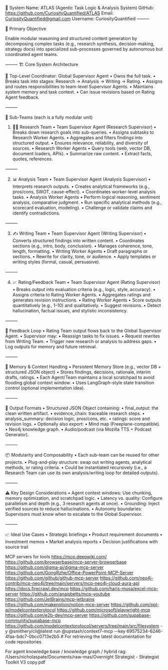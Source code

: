 🧠 System Name: ATLAS (Agentic Task Logic & Analysis System)
GitHub: https://github.com/CuriosityQuantified/ATLAS
Email: CuriosityQuantified@gmail.com
Username: CuriosityQuantified
⸻

🎯 Primary Objective

Enable modular reasoning and structured content generation by decomposing complex tasks (e.g., research synthesis, decision-making, strategy docs) into specialized sub-processes governed by autonomous but coordinated agent teams.

⸻
🏗️ Core System Architecture

🔹 Top-Level Coordinator: Global Supervisor Agent
	•	Owns the full task.
	•	Breaks task into stages: Research → Analysis → Writing → Rating.
	•	Assigns and routes responsibilities to team-level Supervisor Agents.
	•	Maintains system memory and task context.
	•	Can issue revisions based on Rating Agent feedback.

⸻

🧩 Sub-Teams (each is a fully modular unit)

1. 🕵️‍♂️ Research Team
	•	Team Supervisor Agent (Research Supervisor)
	•	Breaks down research goals into sub-queries.
	•	Assigns subtasks to Research Worker Agents.
	•	Aggregates and filters findings into structured output.
	•	Ensures relevance, reliability, and diversity of sources.
	•	Research Worker Agents
	•	Query tools (web, vector DB, document loaders, APIs).
	•	Summarize raw content.
	•	Extract facts, quotes, references.

⸻

2. 📊 Analysis Team
	•	Team Supervisor Agent (Analysis Supervisor)
	•	Interprets research outputs.
	•	Creates analytical frameworks (e.g., pros/cons, SWOT, cause-effect).
	•	Coordinates worker-level analysis tasks.
	•	Analysis Worker Agents
	•	Perform logical reasoning, sentiment analysis, comparative judgment.
	•	Run specific analytical methods (e.g., scorecard evaluation, modeling).
	•	Challenge or validate claims and identify contradictions.

⸻

3. ✍️ Writing Team
	•	Team Supervisor Agent (Writing Supervisor)
	•	Converts structured findings into written content.
	•	Coordinates sections (e.g., intro, body, conclusion).
	•	Manages coherence, tone, length, formatting.
	•	Writing Worker Agents
	•	Draft paragraphs or sections.
	•	Rewrite for clarity, tone, or audience.
	•	Apply templates or writing styles (formal, casual, persuasive).

⸻

4. 📈 Rating/Feedback Team
	•	Team Supervisor Agent (Rating Supervisor)
	•	Breaks output into evaluation criteria (e.g., logic, style, accuracy).
	•	Assigns criteria to Rating Worker Agents.
	•	Aggregates ratings and generates revision instructions.
	•	Rating Worker Agents
	•	Score outputs quantitatively (e.g., 1–10) and qualitatively.
	•	Suggest revisions.
	•	Detect hallucination, factual issues, and stylistic inconsistency.

⸻

🔁 Feedback Loop
	•	Rating Team output flows back to the Global Supervisor Agent.
	•	Supervisor may:
	•	Reassign tasks to fix issues.
	•	Request rewrites from Writing Team.
	•	Trigger new research or analysis to address gaps.
	•	Log outputs for memory and future retrieval.

⸻

🧠 Memory & Context Handling
	•	Persistent Memory Store (e.g., vector DB + structured JSON object)
	•	Stores findings, decisions, rationale, interim drafts, ratings.
	•	Each Agent/Team maintains a local scratchpad to avoid flooding global context window.
	•	Uses LangGraph-style state transition control (optional implementation idea).

⸻

📂 Output Formats
	•	Structured JSON Object containing:
	•	final_output: the clean written artifact.
	•	evidence_chain: traceable research steps.
	•	analysis_summary: decision logic, pros/cons, etc.
	•	ratings: score and revision logs.
	•	Optionally also export:
	•	Mind map (Freeplane-compatible).
	•	Neo4j knowledge graph.
	•	Audio/podcast (via Mozilla TTS + Podcast Generator).

⸻

📦 Modularity and Composability
	•	Each sub-team can be reused for other projects.
	•	Plug-and-play structure: swap out writing agents, analytical methods, or rating criteria.
	•	Could be instantiated recursively (i.e., a Research Team can use its own analysis/writing loop for detailed outputs).

⸻

⚠️ Key Design Considerations
	•	Agent context windows: Use chunking, memory optimization, and scratchpad logic.
	•	Latency vs. quality: Configure parallelism and depth (e.g., 3 research agents at once).
	•	Grounding: Inject verified sources to reduce hallucinations.
	•	Autonomy boundaries: Supervisors must know when to escalate to the Global Supervisor.

⸻

📈 Ideal Use Cases
	•	Strategic briefings
	•	Product requirement documents
	•	Investment memos
	•	Market analysis reports
	•	Decision justifications with source trail

MCP servers for tools
https://mcp.deepwiki.com/
https://github.com/browserbase/mcp-server-browserbase
https://github.com/digma-ai/digma-mcp-server
https://github.com/GongRzhe/Office-PowerPoint-MCP-Server
https://github.com/github/github-mcp-server
https://github.com/neo4j-contrib/mcp-neo4j/tree/main/servers/mcp-neo4j-cloud-aura-api
https://docs.firecrawl.dev/mcp
https://github.com/haris-musa/excel-mcp-server
https://github.com/anaisbetts/mcp-youtube
https://github.com/JetBrains/mcp-jetbrains
https://github.com/makenotion/notion-mcp-server
https://github.com/ppl-ai/modelcontextprotocol
https://github.com/microsoft/playwright-mcp
https://github.com/e2b-dev/mcp-server
https://github.com/supabase-community/supabase-mcp
https://github.com/modelcontextprotocol/servers/tree/main/src/filesystem
-y @smithery/cli@latest run @upstash/context7-mcp --key 69575234-6246-4faa-bdc7-0bcc0713e2b5  # For retrieving the latest documentation for code repositories

For agent knowledge base / knowledge graph / hybrid rag:
/Users/nicholaspate/Documents/raw-mas/Overnight Strategist - Strategist Toolkit V3 copy.pdf